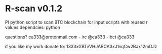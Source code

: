 # R-scan v0.1.2
PI python script to scan BTC blockchain for input scripts with reused r values
dependcies: python

questions? ca333@protonmail.com - irc @ca333 - bct @ca333

if you like my work donate to: 1333xGBTvVHJARCA3xJ1vqCw2BJx12mDJz
